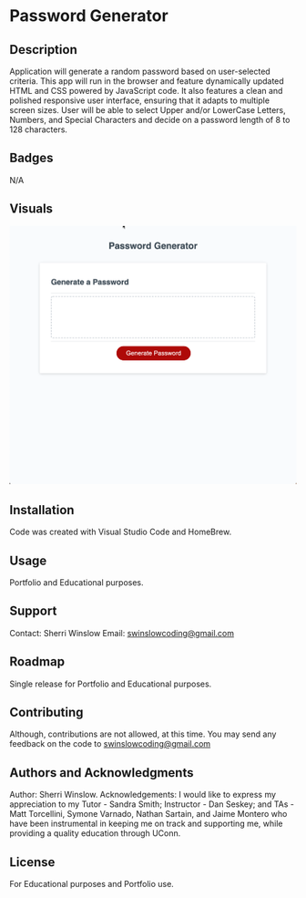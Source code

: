# Password Generator

## Description
Application will generate a random password based on user-selected criteria. This app will run in the browser and feature dynamically updated HTML and CSS powered by JavaScript code. It also features a clean and polished responsive user interface, ensuring that it adapts to multiple screen sizes. User will be able to select Upper and/or LowerCase Letters, Numbers, and Special Characters and decide on a password length of 8 to 128 characters.

## Badges
N/A

## Visuals
 ![image](./assets/images/password-gen-screenshot.png) 

## Installation
Code was created with Visual Studio Code and HomeBrew.

## Usage
Portfolio and Educational purposes.

## Support
Contact:  Sherri Winslow
Email:  swinslowcoding@gmail.com

## Roadmap
Single release for Portfolio and Educational purposes.

## Contributing
Although, contributions are not allowed, at this time.  You may send any feedback on the code to swinslowcoding@gmail.com

## Authors and Acknowledgments
Author: Sherri Winslow.
Acknowledgements:  I would like to express my appreciation to my Tutor - Sandra Smith; Instructor - Dan Seskey; and TAs - Matt Torcellini, Symone Varnado, Nathan Sartain, and Jaime Montero who have been instrumental in keeping me on track and supporting me, while providing a quality education through UConn.

## License
For Educational purposes and Portfolio use.